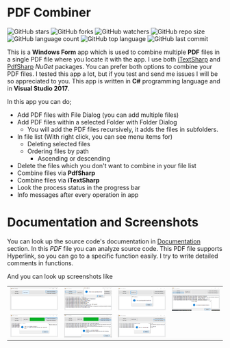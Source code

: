 # PDF Combiner

![GitHub stars](https://img.shields.io/github/stars/coderserdar/PdfCombiner?style=social) ![GitHub forks](https://img.shields.io/github/forks/coderserdar/PdfCombiner?style=social) ![GitHub watchers](https://img.shields.io/github/watchers/coderserdar/PdfCombiner?style=social) ![GitHub repo size](https://img.shields.io/github/repo-size/coderserdar/PdfCombiner?style=plastic) ![GitHub language count](https://img.shields.io/github/languages/count/coderserdar/PdfCombiner?style=plastic) ![GitHub top language](https://img.shields.io/github/languages/top/coderserdar/PdfCombiner?style=plastic) ![GitHub last commit](https://img.shields.io/github/last-commit/coderserdar/PdfCombiner?color=red&style=plastic)

This is a **Windows Form** app which is used to combine multiple **PDF** files in a single PDF file where you locate it with the app.
I use both [iTextSharp](https://www.nuget.org/packages/iTextSharp/) and [PdfSharp](http://www.pdfsharp.net) *NuGet* packages. You can prefer both options to combine your PDF files. 
I tested this app a lot, but if you test and send me issues I will be so appreciated to you. 
This app is written in **C#** programming language and in **Visual Studio 2017**. 

In this app you can do;

 - Add PDF files with File Dialog (you can add multiple files)
 - Add PDF files within a selected Folder with Folder Dialog
 	+ You will add the PDF files recursively, it adds the files in subfolders.
 - In file list (With right click, you can see menu items for)
    + Deleting selected files
    + Ordering files by path
       * Ascending or descending
 - Delete the files which you don't want to combine in your file list
 - Combine files via **PdfSharp**
 - Combine files via **iTextSharp**
 - Look the process status in the progress bar
 - Info messages after every operation in app
   
# Documentation and Screenshots

You can look up the source code's documentation in [Documentation](https://github.com/coderserdar/PdfCombiner/blob/main/Documentation/PdfCombiner.pdf) section. In this *PDF* file you can analyze source code. This PDF file supports Hyperlink, so you can go to a specific function easily. I try to write detailed comments in functions.

And you can look up screenshots like 

<table>
   <tr>
      <td><img src="https://github.com/coderserdar/PdfCombiner/blob/main/Screenshots/App_Screens_01.png?raw=true"></td>
      <td><img src="https://github.com/coderserdar/PdfCombiner/blob/main/Screenshots/App_Screens_02.png?raw=true"></td>
      <td><img src="https://github.com/coderserdar/PdfCombiner/blob/main/Screenshots/App_Screens_03.png?raw=true"></td>
      <td><img src="https://github.com/coderserdar/PdfCombiner/blob/main/Screenshots/App_Screens_04.png?raw=true"></td>
   </tr>
   <tr>
      <td><img src="https://github.com/coderserdar/PdfCombiner/blob/main/Screenshots/App_Screens_05.png?raw=true"></td>
      <td><img src="https://github.com/coderserdar/PdfCombiner/blob/main/Screenshots/App_Screens_06.png?raw=true"></td>
      <td><img src="https://github.com/coderserdar/PdfCombiner/blob/main/Screenshots/App_Screens_07.png?raw=true"></td>
   </tr>
</table>